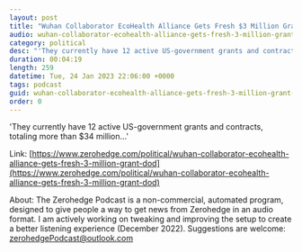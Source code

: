 ```yaml
---
layout: post
title: "Wuhan Collaborator EcoHealth Alliance Gets Fresh $3 Million Grant From DoD"
audio: wuhan-collaborator-ecohealth-alliance-gets-fresh-3-million-grant-dod-0
category: political
desc: "'They currently have 12 active US-government grants and contracts, totaling more than $34 million...'"
duration: 00:04:19
length: 259
datetime: Tue, 24 Jan 2023 22:06:00 +0000
tags: podcast
guid: wuhan-collaborator-ecohealth-alliance-gets-fresh-3-million-grant-dod-0
order: 0
---
```

'They currently have 12 active US-government grants and contracts, totaling more than $34 million...'

Link: [https://www.zerohedge.com/political/wuhan-collaborator-ecohealth-alliance-gets-fresh-3-million-grant-dod](https://www.zerohedge.com/political/wuhan-collaborator-ecohealth-alliance-gets-fresh-3-million-grant-dod)

About: The Zerohedge Podcast is a non-commercial, automated program, designed to give people a way to get news from Zerohedge in an audio format.  I am actively working on tweaking and improving the setup to create a better listening experience (December 2022).  Suggestions are welcome: [zerohedgePodcast@outlook.com](mailto:zerohedgePodcast@outlook.com)